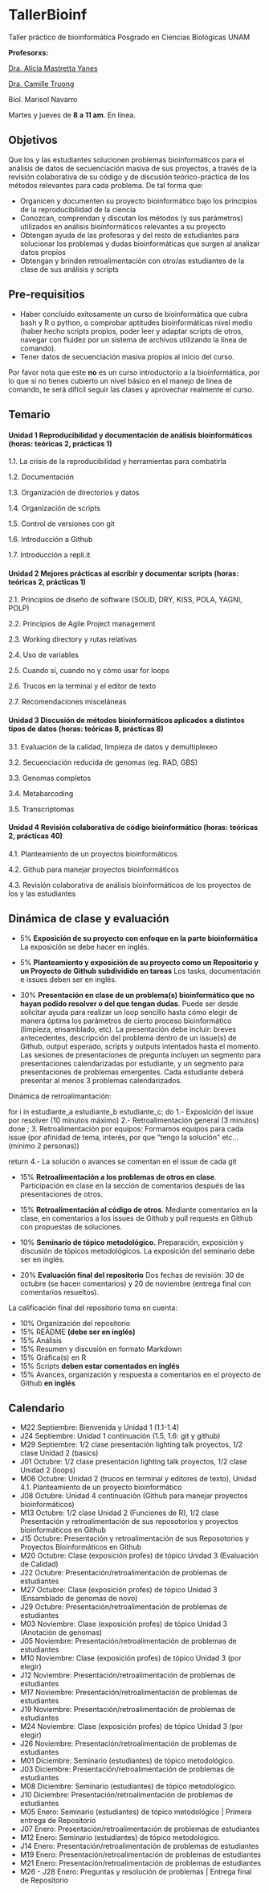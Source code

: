# TallerBioinf
Taller práctico de bioinformática Posgrado en Ciencias Biológicas UNAM

**Profesorxs:** 

[Dra. Alicia Mastretta Yanes](http://mastrettayanes-lab.org/)

[Dra. Camille Truong](https://camilletruong.wixsite.com/home#!)

Bíol. Marisol Navarro

Martes y jueves de **8 a 11 am**. En línea.

## Objetivos

Que los y las estudiantes solucionen problemas bioinformáticos para el análisis de datos de secuenciación masiva de sus proyectos, a través de la revisión colaborativa de su código y de discusión teórico-práctica de los métodos relevantes para cada problema. De tal forma que:

  *	Organicen y documenten su proyecto bioinformático bajo los principios de la reproducibilidad de la ciencia
  * Conozcan, comprendan y discutan los métodos (y sus parámetros) utilizados en análisis bioinformáticos relevantes a su proyecto
  *	Obtengan ayuda de las profesoras y del resto de estudiantes para solucionar los problemas y dudas bioinformáticas que surgen al analizar datos propios
  *	Obtengan y brinden retroalimentación con otro/as estudiantes de la clase de sus análisis y scripts
  
## Pre-requisitios

  * Haber concluido exitosamente un curso de bioinformática que cubra bash y R o python, o comprobar aptitudes bioinformáticas nivel medio (haber hecho scripts propios, poder leer y adaptar scripts de otros, navegar con fluidez por un sistema de archivos utilizando la línea de comando).
  * Tener datos de secuenciación masiva propios al inicio del curso.
  
Por favor nota que este **no** es un curso introductorio a la bioinformática, por lo que si no tienes cubierto un nivel básico en el manejo de línea de comando, te será difícil seguir las clases y aprovechar realmente el curso. 

## Temario 

#### Unidad 1 Reproducibilidad y documentación de análisis bioinformáticos (horas: teóricas 2, prácticas 1)
1.1.	La crisis de la reproducibilidad y herramientas para combatirla

1.2.	Documentación 

1.3.	Organización de directorios y datos

1.4.	Organización de scripts 

1.5.	Control de versiones con git

1.6.	Introducción a Github 

1.7. Introducción a repli.it

#### Unidad 2 Mejores prácticas al escribir y documentar scripts (horas: teóricas 2, prácticas 1)
2.1. Principios de diseño de software (SOLID, DRY, KISS, POLA, YAGNI, POLP)

2.2. Principios de Agile Project management

2.3. Working directory y rutas relativas

2.4. Uso de variables 

2.5. Cuando sí, cuando no y cómo usar for loops

2.6. Trucos en la terminal y el editor de texto

2.7. Recomendaciones misceláneas 

#### Unidad 3 Discusión de métodos bioinformáticos aplicados a distintos tipos de datos (horas: teóricas 8, prácticas 8)
3.1. Evaluación de la calidad, limpieza de datos y demultiplexeo

3.2. Secuenciación reducida de genomas (eg. RAD, GBS)

3.3. Genomas completos

3.4. Metabarcoding

3.5. Transcriptomas

#### Unidad 4 Revisión colaborativa de código bioinformático (horas: teóricas 2, prácticas 40)
4.1. Planteamiento de un proyectos bioinformáticos

4.2. Github para manejar proyectos bioinformáticos

4.3. Revisión colaborativa de análisis bioinformáticos de los proyectos de los y las estudiantes


## Dinámica de clase y evaluación

* 5% **Exposición de su proyecto con enfoque en la parte bioinformática** La exposición se debe hacer en inglés.

* 5% **Planteamiento y exposición de su proyecto como un Repositorio y un Proyecto de Github subdividido en tareas** Los tasks, documentación e issues deben ser en inglés.

* 30% **Presentación en clase de un problema(s) bioinformático que no hayan podido resolver o del que tengan dudas**. Puede ser desde solicitar ayuda para realizar un loop sencillo hasta cómo elegir de manera óptima los parámetros de cierto proceso bioinformático (limpieza, ensamblado, etc). La presentación debe incluir: breves antecedentes, descripción del problema dentro de un issue(s) de Github, output esperado, scripts y outputs intentados hasta el momento. Las sesiones de presentaciones de pregunta incluyen un segmento para presentaciones calendarizadas por estudiante, y un segmento para presentaciones de problemas emergentes. Cada estudiante deberá presentar al menos 3 problemas calendarizados.

Dinámica de retroalimantación:

for i in estudiante_a estudiante_b estudiante_c; do
1.- Exposición del issue por resolver (10 minutos máximo)
2.- Retroalimentación general (3 minutos)
done
;
3. Retroalimentación por equípos:
  Formamos equipos para cada issue (por afinidad de tema, interés, por que "tengo la solución" etc... (mínimo 2 personas))

return
4.- La solución o avances se comentan en el issue de cada git

* 15% **Retroalimentación a los problemas de otros en clase**. Participación en clase en la sección de comentarios después de las presentaciones de otros.

* 15% **Retroalimentación al código de otros**. Mediante comentarios en la clase, en comentarios a los issues de Github y pull requests en Github con propuestas de soluciones.

* 10% **Seminario de tópico metodológico.** Preparación, exposición y discusión de tópicos metodológicos. La exposición del seminario debe ser en inglés.

* 20% **Evaluación final del repositorio** Dos fechas de revisión: 30 de octubre (se hacen comentarios) y 20 de noviembre (entrega final con comentarios resueltos).

La calificación final del repositorio toma en cuenta:

* 10% Organización del repositorio
* 15% README **(debe ser en inglés)**
* 15% Análisis
* 15% Resumen y discusión en formato Markdown 
* 15% Gráfica(s) en R
* 15% Scripts **deben estar comentados en inglés**
* 15% Avances, organización y respuesta a comentarios en el proyecto de Github **en inglés**




## Calendario

* M22 Septiembre: Bienvenida y Unidad 1 (1.1-1.4)
* J24 Septiembre: Unidad 1 continuación (1.5, 1.6: git y github)
* M29 Septiembre: 1/2 clase presentación lighting talk proyectos, 1/2 clase Unidad 2 (basics)
* J01 Octubre: 1/2 clase presentación lighting talk proyectos, 1/2 clase Unidad 2 (loops)
* M06 Octubre: Unidad 2 (trucos en terminal y editores de texto), Unidad 4.1. Planteamiento de un proyecto bioinformático
* J08 Octubre: Unidad 4 continuación (Github para manejar proyectos bioinformáticos)
* M13 Octubre: 1/2 clase Unidad 2 (Funciones de R), 1/2 clase Presentación y retroalimentación de sus reposotorios y proyectos bioinformáticos en Github
* J15 Octubre: Presentación y retroalimentación de sus Reposotorios y Proyectos Bioinformáticos en Github
* M20 Octubre: Clase (exposición profes) de tópico Unidad 3 (Evaluación de Calidad)
* J22 Octubre: Presentación/retroalimentación de problemas de estudiantes
* M27 Octubre: Clase (exposición profes) de tópico Unidad 3 (Ensamblado de genomas de novo)
* J29 Octubre: Presentación/retroalimentación de problemas de estudiantes
* M03 Noviembre: Clase (exposición profes) de tópico Unidad 3 (Anotación de genomas)
* J05 Noviembre: Presentación/retroalimentación de problemas de estudiantes
* M10 Noviembre: Clase (exposición profes) de tópico Unidad 3 (por elegir)
* J12 Noviembre: Presentación/retroalimentación de problemas de estudiantes
* M17 Noviembre: Presentación/retroalimentación de problemas de estudiantes
* J19 Noviembre: Presentación/retroalimentación de problemas de estudiantes
* M24 Noviembre: Clase (exposición profes) de tópico Unidad 3 (por elegir)
* J26 Noviembre: Presentación/retroalimentación de problemas de estudiantes
* M01 Diciembre: Seminario (estudiantes) de tópico metodológico.
* J03 Diciembre: Presentación/retroalimentación de problemas de estudiantes
* M08 Diciembre: Seminario (estudiantes) de tópico metodológico.
* J10 Diciembre: Presentación/retroalimentación de problemas de estudiantes
* M05 Enero: Seminario (estudiantes) de tópico metodológico | Primera entrega de Repositorio
* J07 Enero: Presentación/retroalimentación de problemas de estudiantes 
* M12 Enero: Seminario (estudiantes) de tópico metodológico.
* J14  Enero: Presentación/retroalimentación de problemas de estudiantes
* M19  Enero: Presentación/retroalimentación de problemas de estudiantes
* M21 Enero: Presentación/retroalimentación de problemas de estudiantes
* M26 - J28 Enero: Preguntas y resolución de problemas | Entrega final de Repositorio
